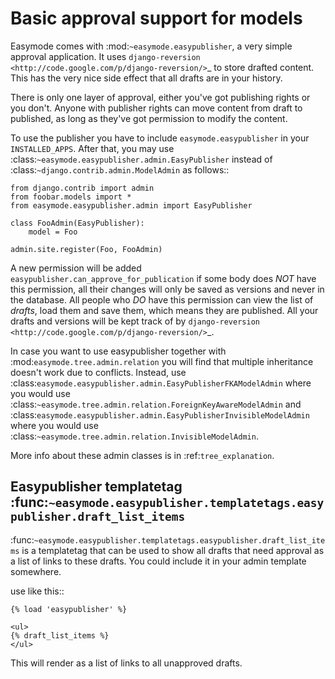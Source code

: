 Basic approval support for models
=================================

Easymode comes with :mod:`~easymode.easypublisher`, a very simple approval 
application. It uses
`django-reversion <http://code.google.com/p/django-reversion/>`_ to store drafted
content. This has the very nice side effect that all drafts are in your history.

There is only one layer of approval, either you've got publishing rights or you
don't. Anyone with publisher rights can move content from draft to published, 
as long as they've got permission to modify the content. 

To use the publisher you have to include ``easymode.easypublisher`` in your
``INSTALLED_APPS``. After that, you may use 
:class:`~easymode.easypublisher.admin.EasyPublisher` instead of 
:class:`~django.contrib.admin.ModelAdmin` as follows::

    from django.contrib import admin
    from foobar.models import *
    from easymode.easypublisher.admin import EasyPublisher
    
    class FooAdmin(EasyPublisher):
        model = Foo
    
    admin.site.register(Foo, FooAdmin)

A new permission will be added ``easypublisher.can_approve_for_publication`` if some
body does *NOT* have this permission, all their changes will only be saved as versions
and never in the database. All people who *DO* have this permission can view the list
of *drafts*, load them and save them, which means they are published. All your drafts and 
versions will be kept track of by 
`django-reversion <http://code.google.com/p/django-reversion/>`_.

In case you want to use easypublisher together with :mod:`easymode.tree.admin.relation`
you will find that multiple inheritance doesn't work due to conflicts. Instead,
use :class:`easymode.easypublisher.admin.EasyPublisherFKAModelAdmin` where you would
use :class:`~easymode.tree.admin.relation.ForeignKeyAwareModelAdmin` and 
:class:`easymode.easypublisher.admin.EasyPublisherInvisibleModelAdmin` where you would
use :class:`~easymode.tree.admin.relation.InvisibleModelAdmin`. 

More info about these admin classes is in :ref:`tree_explanation`.

Easypublisher templatetag :func:`~easymode.easypublisher.templatetags.easypublisher.draft_list_items`
-----------------------------------------------------------------------------------------------------

:func:`~easymode.easypublisher.templatetags.easypublisher.draft_list_items` is a templatetag that can
be used to show all drafts that need approval as a list of links to these drafts. You could
include it in your admin template somewhere.

use like this::

    {% load 'easypublisher' %}
    
    <ul>
    {% draft_list_items %}
    </ul>

This will render as a list of links to all unapproved drafts.

